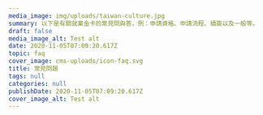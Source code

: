 ```yaml
---
media_image: img/uploads/taiwan-culture.jpg
summary: 以下是有關就業金卡的常見問與答，例：申請資格、申請流程、續簽以及一般等。
draft: false
media_image_alt: Test alt
date: 2020-11-05T07:09:20.617Z
topic: faq
cover_image: cms-uploads/icon-faq.svg
title: 常見問題
tags: null
categories: null
publishDate: 2020-11-05T07:09:20.617Z
cover_image_alt: Test alt
---
```


